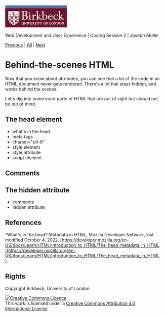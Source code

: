 ![Birkbeck, University of London](images/birkbeck-logo.jpg)

Web Development and User Experience | Coding Session 2 | Joseph Muller

[Previous](html-links-images-and-file-organization.md) | [All](README.md) | [Next](meaning-and-presentation-in-html.md)

# Behind-the-scenes HTML
Now that you know about attributes, you can see that a lot of the code in an HTML document never gets rendered. There's a lot that stays hidden, and works behind the scenes.

Let's dig into some more parts of HTML that are out of sight but should not be out of mind.

## The head element

- what's in the head
- meta tags
- charset="utf-8"
- style element
- style attribute
- script element

## Comments

## The hidden attribute
- comments
- hidden attribute

## References
“What's in the head? Metadata in HTML, Mozilla Developer Network, last modified October 4, 2022, [https://developer.mozilla.org/en-US/docs/Learn/HTML/Introduction_to_HTML/The_head_metadata_in_HTML](https://developer.mozilla.org/en-US/docs/Learn/HTML/Introduction_to_HTML/The_head_metadata_in_HTML).

## Rights
Copyright Birkbeck, University of London

<a rel="license" href="http://creativecommons.org/licenses/by/4.0/"><img alt="Creative Commons Licence" src="https://i.creativecommons.org/l/by/4.0/88x31.png" /></a><br />This work is licensed under a <a rel="license" href="http://creativecommons.org/licenses/by/4.0/">Creative Commons Attribution 4.0 International License</a>.
